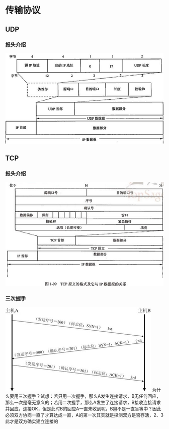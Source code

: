 

# 传输协议

## UDP

### 报头介绍
![](udp报头.png)


## TCP

### 报头介绍
![](tcp报头.png)

### 三次握手
![](三次握手.png)
为什么要用三次握手？试想：若只用一次握手，那么A发生连接请求，B无任何回应，那么一次是毫无意义的；若用二次握手，那么A发生了连接请求，B接收连接请求并回应，连接OK，但是此时B的回应A一直未收到呢，B岂不是一直盲等中？因此必须双方协商一直了才算达成一直，A的第一次其实就是探测双方是否存活，2、3此才是双方确实建立连接的

